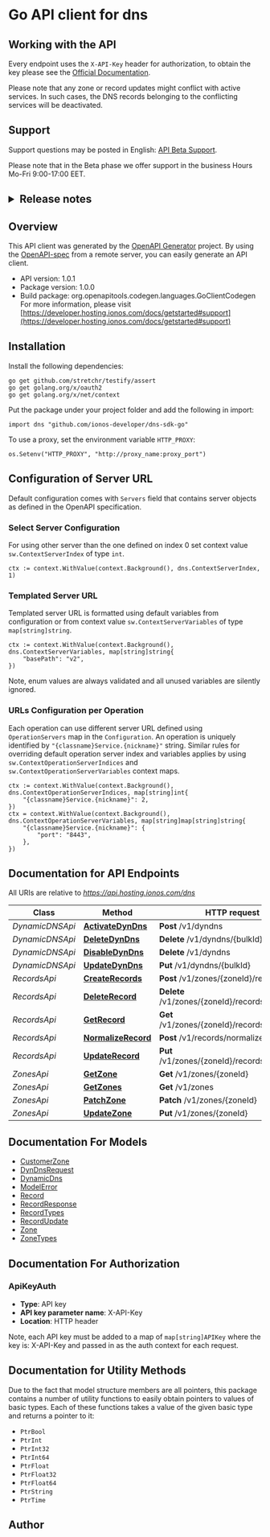 # Go API client for dns

## Working with the API
Every endpoint uses the `X-API-Key` header for authorization, to obtain the key please see the [Official Documentation](https://developer.hosting.ionos.com/docs/getstarted).

Please note that any zone or record updates might conflict with active services. In such cases, the DNS records belonging to the conflicting services will be deactivated.

## Support
Support questions may be posted in English: <a href='https://developer.hosting.ionos.com/docs/getstarted#support'>API Beta Support</a>.

Please note that in the Beta phase we offer support in the business Hours Mo-Fri 9:00-17:00 EET.
<h2>
<details>
  <summary>Release notes</summary>
  <ul>
    <li>Version 1.0.0 Exposed CRUD operations for customer zone.</li>
    <li>Version 1.0.1 Added response body for UPDATE and CREATE record operations.</li>
  </ul>
</details>
</h2>


## Overview
This API client was generated by the [OpenAPI Generator](https://openapi-generator.tech) project.  By using the [OpenAPI-spec](https://www.openapis.org/) from a remote server, you can easily generate an API client.

- API version: 1.0.1
- Package version: 1.0.0
- Build package: org.openapitools.codegen.languages.GoClientCodegen
For more information, please visit [https://developer.hosting.ionos.com/docs/getstarted#support](https://developer.hosting.ionos.com/docs/getstarted#support)

## Installation

Install the following dependencies:

```shell
go get github.com/stretchr/testify/assert
go get golang.org/x/oauth2
go get golang.org/x/net/context
```

Put the package under your project folder and add the following in import:

```golang
import dns "github.com/ionos-developer/dns-sdk-go"
```

To use a proxy, set the environment variable `HTTP_PROXY`:

```golang
os.Setenv("HTTP_PROXY", "http://proxy_name:proxy_port")
```

## Configuration of Server URL

Default configuration comes with `Servers` field that contains server objects as defined in the OpenAPI specification.

### Select Server Configuration

For using other server than the one defined on index 0 set context value `sw.ContextServerIndex` of type `int`.

```golang
ctx := context.WithValue(context.Background(), dns.ContextServerIndex, 1)
```

### Templated Server URL

Templated server URL is formatted using default variables from configuration or from context value `sw.ContextServerVariables` of type `map[string]string`.

```golang
ctx := context.WithValue(context.Background(), dns.ContextServerVariables, map[string]string{
	"basePath": "v2",
})
```

Note, enum values are always validated and all unused variables are silently ignored.

### URLs Configuration per Operation

Each operation can use different server URL defined using `OperationServers` map in the `Configuration`.
An operation is uniquely identified by `"{classname}Service.{nickname}"` string.
Similar rules for overriding default operation server index and variables applies by using `sw.ContextOperationServerIndices` and `sw.ContextOperationServerVariables` context maps.

```
ctx := context.WithValue(context.Background(), dns.ContextOperationServerIndices, map[string]int{
	"{classname}Service.{nickname}": 2,
})
ctx = context.WithValue(context.Background(), dns.ContextOperationServerVariables, map[string]map[string]string{
	"{classname}Service.{nickname}": {
		"port": "8443",
	},
})
```

## Documentation for API Endpoints

All URIs are relative to *https://api.hosting.ionos.com/dns*

Class | Method | HTTP request | Description
------------ | ------------- | ------------- | -------------
*DynamicDNSApi* | [**ActivateDynDns**](docs/DynamicDNSApi.md#activatedyndns) | **Post** /v1/dyndns | 
*DynamicDNSApi* | [**DeleteDynDns**](docs/DynamicDNSApi.md#deletedyndns) | **Delete** /v1/dyndns/{bulkId} | 
*DynamicDNSApi* | [**DisableDynDns**](docs/DynamicDNSApi.md#disabledyndns) | **Delete** /v1/dyndns | 
*DynamicDNSApi* | [**UpdateDynDns**](docs/DynamicDNSApi.md#updatedyndns) | **Put** /v1/dyndns/{bulkId} | 
*RecordsApi* | [**CreateRecords**](docs/RecordsApi.md#createrecords) | **Post** /v1/zones/{zoneId}/records | 
*RecordsApi* | [**DeleteRecord**](docs/RecordsApi.md#deleterecord) | **Delete** /v1/zones/{zoneId}/records/{recordId} | 
*RecordsApi* | [**GetRecord**](docs/RecordsApi.md#getrecord) | **Get** /v1/zones/{zoneId}/records/{recordId} | 
*RecordsApi* | [**NormalizeRecord**](docs/RecordsApi.md#normalizerecord) | **Post** /v1/records/normalizer | 
*RecordsApi* | [**UpdateRecord**](docs/RecordsApi.md#updaterecord) | **Put** /v1/zones/{zoneId}/records/{recordId} | 
*ZonesApi* | [**GetZone**](docs/ZonesApi.md#getzone) | **Get** /v1/zones/{zoneId} | 
*ZonesApi* | [**GetZones**](docs/ZonesApi.md#getzones) | **Get** /v1/zones | 
*ZonesApi* | [**PatchZone**](docs/ZonesApi.md#patchzone) | **Patch** /v1/zones/{zoneId} | 
*ZonesApi* | [**UpdateZone**](docs/ZonesApi.md#updatezone) | **Put** /v1/zones/{zoneId} | 


## Documentation For Models

 - [CustomerZone](docs/CustomerZone.md)
 - [DynDnsRequest](docs/DynDnsRequest.md)
 - [DynamicDns](docs/DynamicDns.md)
 - [ModelError](docs/ModelError.md)
 - [Record](docs/Record.md)
 - [RecordResponse](docs/RecordResponse.md)
 - [RecordTypes](docs/RecordTypes.md)
 - [RecordUpdate](docs/RecordUpdate.md)
 - [Zone](docs/Zone.md)
 - [ZoneTypes](docs/ZoneTypes.md)


## Documentation For Authorization



### ApiKeyAuth

- **Type**: API key
- **API key parameter name**: X-API-Key
- **Location**: HTTP header

Note, each API key must be added to a map of `map[string]APIKey` where the key is: X-API-Key and passed in as the auth context for each request.


## Documentation for Utility Methods

Due to the fact that model structure members are all pointers, this package contains
a number of utility functions to easily obtain pointers to values of basic types.
Each of these functions takes a value of the given basic type and returns a pointer to it:

* `PtrBool`
* `PtrInt`
* `PtrInt32`
* `PtrInt64`
* `PtrFloat`
* `PtrFloat32`
* `PtrFloat64`
* `PtrString`
* `PtrTime`

## Author



